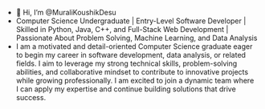 - 👋 Hi, I’m @MuraliKoushikDesu
- Computer Science Undergraduate | Entry-Level Software Developer | Skilled in Python, Java, C++, and Full-Stack Web Development | Passionate About Problem Solving, Machine Learning, and Data Analysis
- I am a motivated and detail-oriented Computer Science graduate eager to begin my career in software development, data analysis, or related fields. I aim to leverage my strong technical skills, problem-solving abilities, and collaborative mindset to contribute to innovative projects while growing professionally. I am excited to join a dynamic team where I can apply my expertise and continue building solutions that drive success.
